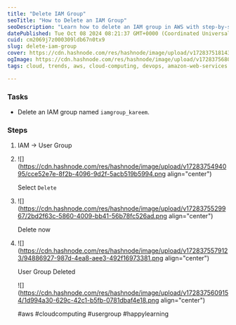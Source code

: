 ```yaml
---
title: "Delete IAM Group"
seoTitle: "How to Delete an IAM Group"
seoDescription: "Learn how to delete an IAM group in AWS with step-by-step instructions and visuals"
datePublished: Tue Oct 08 2024 08:21:37 GMT+0000 (Coordinated Universal Time)
cuid: cm2069j7z000309ldb67n0tx9
slug: delete-iam-group
cover: https://cdn.hashnode.com/res/hashnode/image/upload/v1728375181430/2a8ba493-8717-474a-b616-c3cb5fb5b8e9.png
ogImage: https://cdn.hashnode.com/res/hashnode/image/upload/v1728375680836/3ae1e686-2e71-4706-984f-c99be53ab9e5.png
tags: cloud, trends, aws, cloud-computing, devops, amazon-web-services

---
```


### Tasks

* Delete an IAM group named `iamgroup_kareem`.
    

### Steps

1. IAM → User Group
    
2. ![](https://cdn.hashnode.com/res/hashnode/image/upload/v1728375494095/cce52e7e-8f2b-4096-9d2f-5acb519b5994.png align="center")
    
    Select `Delete`
    
3. ![](https://cdn.hashnode.com/res/hashnode/image/upload/v1728375529967/2bd2f63c-5860-4009-bb41-56b78fc526ad.png align="center")
    
    Delete now
    
4. ![](https://cdn.hashnode.com/res/hashnode/image/upload/v1728375579123/94886927-987d-4ea8-aee3-492f16973381.png align="center")
    
    User Group Deleted
    
    ![](https://cdn.hashnode.com/res/hashnode/image/upload/v1728375609154/1d994a30-629c-42c1-b5fb-0781dbaf4e18.png align="center")
    
    #aws #cloudcomputing #usergroup #happylearning